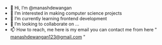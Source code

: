 - 👋 Hi, I’m @manashdewangan
- 👀 I’m interested in making computer science projects
- 🌱 I’m currently learning frontend development 
- 💞️ I’m looking to collaborate on ...
- 📫 How to reach, me here is my email you can contact me from here " manashdewangan123@gmail.com "

<!---
manashdewangan/manashdewangan is a ✨ special ✨ repository because its `README.md` (this file) appears on your GitHub profile.
You can click the Preview link to take a look at your changes.
--->
